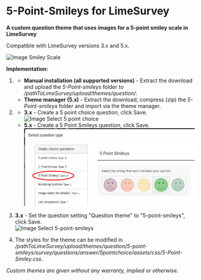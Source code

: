 # 5-Point-Smileys for LimeSurvey
**A custom question theme that uses images for a 5-point smiley scale in LimeSurvey**

Compatible with LimeSurvey versions 3.x and 5.x.

![Image Smiley Scale](/5-point-smileys/survey/questions/answer/5pointchoice/assets/images/5-point-smileys-1.png)

**Implementation:**

1) - **Manual installation (all supported versions)** - Extract the download and upload the *5-Point-smileys* folder to */pathToLimeSurvey/upload/themes/question/*.
    - **Theme manager (5.x)** - Extract the download, compress (zip) the *5-Point-smileys* folder and import via the theme manager.

2) - **3.x** - Create a 5 point choice question, click Save.<br />
![Image Select 5 point choice](/5-point-smileys/survey/questions/answer/5pointchoice/assets/images/5-point-smileys-2.png)
    - **5.x** - Create a 5 Point Smileys question, click Save.<br />
    ![Image Select question theme](/5-Point-smileys/survey/questions/answer/5pointchoice/assets/images/5-point-smileys-5.png) 

3) **3.x** - Set the question setting "Question theme" to "5-point-smileys", click Save.  
![Image Select 5-point-smileys](/5-point-smileys/survey/questions/answer/5pointchoice/assets/images/5-point-smileys-3.png)

4) The styles for the theme can be modified in */pathToLimeSurvey/upload/themes/question/5-point-smileys/survey/questions/answer/5pointchoice/assets/css/5-Point-Smiley.css*.
    
    
    
*Custom themes are given without any warranty, implied or otherwise.*
